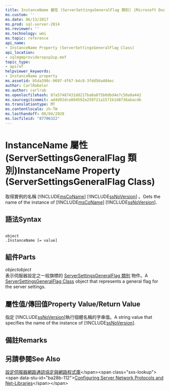 ```yaml
---
title: InstanceName 屬性 (ServerSettingsGeneralFlag 類別) |Microsoft Docs
ms.custom: ''
ms.date: 06/13/2017
ms.prod: sql-server-2014
ms.reviewer: ''
ms.technology: wmi
ms.topic: reference
api_name:
- InstanceName Property (ServerSettingsGeneralFlag Class)
api_location:
- sqlmgmproviderxpsp2up.mof
topic_type:
- apiref
helpviewer_keywords:
- InstanceName property
ms.assetid: b5da398c-9697-4f67-b4c8-3fdd56a404ec
author: CarlRabeler
ms.author: carlrab
ms.openlocfilehash: 87a57487431dd217ba0a875b0dbd4e7c50a0a442
ms.sourcegitcommit: ad4d92dce894592a259721a1571b1d8736abacdb
ms.translationtype: MT
ms.contentlocale: zh-TW
ms.lasthandoff: 08/04/2020
ms.locfileid: "87706322"
---
```

# <a name="instancename-property-serversettingsgeneralflag-class"></a><span data-ttu-id="ba28b-102">InstanceName 屬性 (ServerSettingsGeneralFlag 類別)</span><span class="sxs-lookup"><span data-stu-id="ba28b-102">InstanceName Property (ServerSettingsGeneralFlag Class)</span></span>
  <span data-ttu-id="ba28b-103">取得實例的名稱 [!INCLUDE[msCoName](../../../includes/msconame-md.md)] [!INCLUDE[ssNoVersion](../../../includes/ssnoversion-md.md)] 。</span><span class="sxs-lookup"><span data-stu-id="ba28b-103">Gets the name of the instance of [!INCLUDE[msCoName](../../../includes/msconame-md.md)] [!INCLUDE[ssNoVersion](../../../includes/ssnoversion-md.md)].</span></span>  
  
## <a name="syntax"></a><span data-ttu-id="ba28b-104">語法</span><span class="sxs-lookup"><span data-stu-id="ba28b-104">Syntax</span></span>  
  
```  
  
object  
.InstanceName [= value]  
```  
  
## <a name="parts"></a><span data-ttu-id="ba28b-105">組件</span><span class="sxs-lookup"><span data-stu-id="ba28b-105">Parts</span></span>  
 <span data-ttu-id="ba28b-106">*object*</span><span class="sxs-lookup"><span data-stu-id="ba28b-106">*object*</span></span>  
 <span data-ttu-id="ba28b-107">表示伺服器設定之一般旗標的 [ServerSettingsGeneralFlag 類別](serversettingsgeneralflag-class.md) 物件。</span><span class="sxs-lookup"><span data-stu-id="ba28b-107">A [ServerSettingsGeneralFlag Class](serversettingsgeneralflag-class.md) object that represents a general flag for the server settings.</span></span>  
  
## <a name="property-valuereturn-value"></a><span data-ttu-id="ba28b-108">屬性值/傳回值</span><span class="sxs-lookup"><span data-stu-id="ba28b-108">Property Value/Return Value</span></span>  
 <span data-ttu-id="ba28b-109">指定 [!INCLUDE[ssNoVersion](../../../includes/ssnoversion-md.md)]執行個體名稱的字串值。</span><span class="sxs-lookup"><span data-stu-id="ba28b-109">A string value that specifies the name of the instance of [!INCLUDE[ssNoVersion](../../../includes/ssnoversion-md.md)].</span></span>  
  
## <a name="remarks"></a><span data-ttu-id="ba28b-110">備註</span><span class="sxs-lookup"><span data-stu-id="ba28b-110">Remarks</span></span>  
  
## <a name="see-also"></a><span data-ttu-id="ba28b-111">另請參閱</span><span class="sxs-lookup"><span data-stu-id="ba28b-111">See Also</span></span>  
 <span data-ttu-id="ba28b-112">[設定伺服器網路通訊協定與網路程式庫](https://msdn.microsoft.com/library/ms177485\(v=sql.100\).aspx)</span><span class="sxs-lookup"><span data-stu-id="ba28b-112">[Configuring Server Network Protocols and Net-Libraries](https://msdn.microsoft.com/library/ms177485\(v=sql.100\).aspx)</span></span>  
  
  
